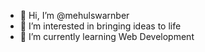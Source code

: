 - 👋 Hi, I’m @mehulswarnber
- 👀 I’m interested in bringing ideas to life
- 🌱 I’m currently learning Web Development
